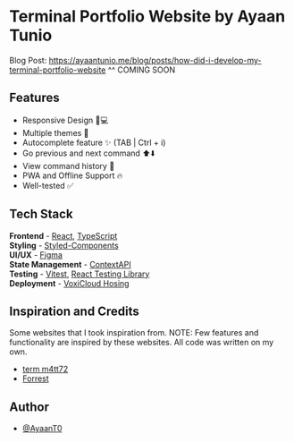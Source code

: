 # Terminal Portfolio Website by Ayaan Tunio
Blog Post: https://ayaantunio.me/blog/posts/how-did-i-develop-my-terminal-portfolio-website
^^ COMING SOON

## Features
- Responsive Design 📱💻
- Multiple themes 🎨
- Autocomplete feature ✨ (TAB | Ctrl + i)
- Go previous and next command ⬆️⬇️
- View command history 📖
- PWA and Offline Support 🔥
- Well-tested ✅

## Tech Stack
**Frontend** - [React](https://reactjs.org/), [TypeScript](https://www.typescriptlang.org/)  
**Styling** - [Styled-Components](https://styled-components.com/)  
**UI/UX** - [Figma](https://figma.com/)  
**State Management** - [ContextAPI](https://reactjs.org/docs/context.html)  
**Testing** - [Vitest](https://vitest.dev/), [React Testing Library](https://testing-library.com/)  
**Deployment** - [VoxiCloud Hosing](https://voxicloud.tech/)

## Inspiration and Credits
Some websites that I took inspiration from. NOTE: Few features and functionality are inspired by these websites. All code was written on my own.

- [term m4tt72](https://term.m4tt72.com/)
- [Forrest](https://fkcodes.com/)

## Author
- [@AyaanT0](https://ayaantunio.me)
